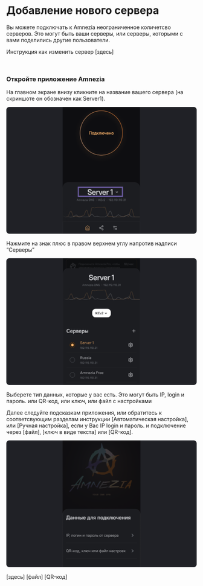 # Добавление нового сервера

Вы можете подключать к Amnezia неограниченное количетсво серверов. Это могут быть ваши серверы, или серверы, которыми с вами поделились другие пользователи. 

Инструкция как изменить сервер [здесь]

&nbsp;

### Откройте приложение Amnezia

 На главном экране внизу кликните на название вашего сервера  (на скриншоте он обозначен как Server1).

![instruction 1](https://raw.githubusercontent.com/Aftershock669/amnezia-open-docs/master/docs/ru/instructions/15_server-adding/img/sa_ru_1.png)

Нажмите на знак плюс в правом верхнем углу напротив надписи “Серверы”

![instruction 1](https://raw.githubusercontent.com/Aftershock669/amnezia-open-docs/master/docs/ru/instructions/15_server-adding/img/sa_ru_2.png)

Выберете тип данных, которые у вас есть. 
Это могут быть IP, login и пароль.
или QR-код, или ключ, или файл с настройками

Далее следуйте подсказкам приложения, или обратитесь к соответсвующим разделам инструкции
[Автоматическая настройка], или [Ручная настройка], если у Вас IP login и пароль.
и подключение через [файл], [ключ в виде текста] или [QR-код]. 

![instruction 1](https://raw.githubusercontent.com/Aftershock669/amnezia-open-docs/master/docs/ru/instructions/15_server-adding/img/sa_ru_3.png)

[amnezia-site-ext-link]: https://amnezia-web-nx1r.vercel.app
[about-int-link]: /about
[здесь]
[файл]
[QR-код]